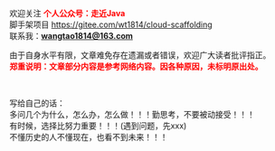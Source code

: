 

欢迎关注 **<font color = "red">个人公众号：走近Java</font>**   
脚手架项目  https://gitee.com/wt1814/cloud-scaffolding  
联系我：**wangtao1814@163.com**  

由于自身水平有限，文章难免存在遗漏或者错误，欢迎广大读者批评指正。  
**<font color = "red">郑重说明：文章部分内容是参考网络内容。因各种原因，未标明原出处。</font>**  

</br>

写给自己的话：  
多问几个为什么，怎么办，怎么做！！！勤思考，不要被动接受！！！  
有时候，选择比努力重要！！！(遇到问题，先xxx)  
不懂历史的人不懂现在，也看不到未来！！！  
